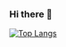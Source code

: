### Hi there 👋

[![Top Langs](https://github-readme-stats.vercel.app/api/top-langs/?username=MarcelHMendes)](https://github.com/MarcelHMendes/github-readme-stats&langs_count=8&layout=compact)

<!--
**MarcelHMendes/MarcelHMendes** is a ✨ _special_ ✨ repository because its `README.md` (this file) appears on your GitHub profile.

Here are some ideas to get you started:

- 🔭 I’m currently working on ...
- 🌱 I’m currently learning ...
- 👯 I’m looking to collaborate on ...
- 🤔 I’m looking for help with ...
- 💬 Ask me about ...
- 📫 How to reach me: ...
- 😄 Pronouns: ...
- ⚡ Fun fact: ...
-->
